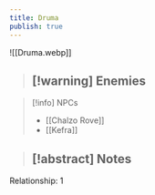 ```yaml
---
title: Druma
publish: true
---
```

![[Druma.webp]]
> [!warning] Enemies
> - 

> [!info] NPCs
> - [[Chalzo Rove]]
> - [[Kefra]]

> [!abstract] Notes
> - 

Relationship: 1